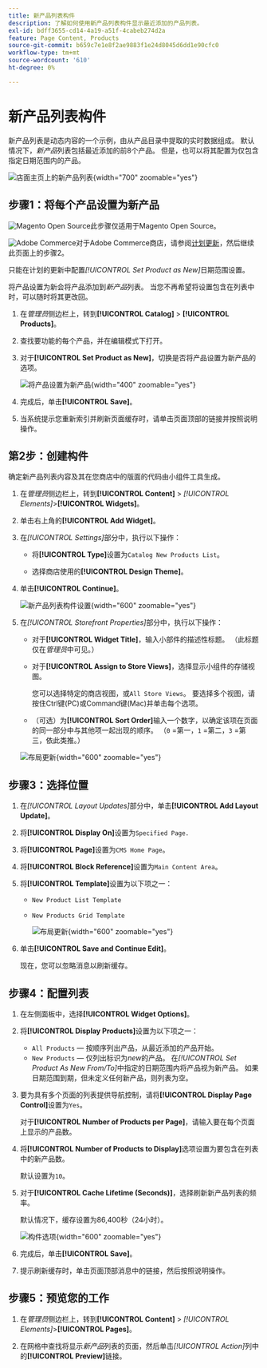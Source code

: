 ```yaml
---
title: 新产品列表构件
description: 了解如何使用新产品列表构件显示最近添加的产品列表。
exl-id: bdff3655-cd14-4a19-a51f-4cabeb274d2a
feature: Page Content, Products
source-git-commit: b659c7e1e8f2ae9883f1e24d8045d6dd1e90cfc0
workflow-type: tm+mt
source-wordcount: '610'
ht-degree: 0%

---
```


# 新产品列表构件

新产品列表是动态内容的一个示例，由从产品目录中提取的实时数据组成。 默认情况下，_新产品_&#x200B;列表包括最近添加的前8个产品。 但是，也可以将其配置为仅包含指定日期范围内的产品。

![店面主页上的新产品列表](./assets/storefront-home-page-new-products.png){width="700" zoomable="yes"}

## 步骤1：将每个产品设置为新产品

![Magento Open Source](../assets/open-source.svg)此步骤仅适用于Magento Open Source。

![Adobe Commerce](../assets/adobe-logo.svg)对于Adobe Commerce商店，请参阅[计划更新](content-staging-scheduled-update.md)，然后继续此页面上的步骤2。

只能在计划的更新中配置&#x200B;_[!UICONTROL Set Product as New]_&#x200B;日期范围设置。

将产品设置为新会将产品添加到&#x200B;_新产品_&#x200B;列表。 当您不再希望将设置包含在列表中时，可以随时将其更改回。

1. 在&#x200B;_管理员_&#x200B;侧边栏上，转到&#x200B;**[!UICONTROL Catalog]** > **[!UICONTROL Products]**。

1. 查找要功能的每个产品，并在编辑模式下打开。

1. 对于&#x200B;**[!UICONTROL Set Product as New]**，切换是否将产品设置为新产品的选项。

   ![将产品设置为新产品](./assets/product-set-as-new.png){width="400" zoomable="yes"}

1. 完成后，单击&#x200B;**[!UICONTROL Save]**。

1. 当系统提示您重新索引并刷新页面缓存时，请单击页面顶部的链接并按照说明操作。

## 第2步：创建构件

确定新产品列表内容及其在您商店中的版面的代码由小组件工具生成。

1. 在&#x200B;_管理员_&#x200B;侧边栏上，转到&#x200B;**[!UICONTROL Content]** > _[!UICONTROL Elements]_>**[!UICONTROL Widgets]**。

1. 单击右上角的&#x200B;**[!UICONTROL Add Widget]**。

1. 在&#x200B;_[!UICONTROL Settings]_&#x200B;部分中，执行以下操作：

   - 将&#x200B;**[!UICONTROL Type]**&#x200B;设置为`Catalog New Products List`。

   - 选择商店使用的&#x200B;**[!UICONTROL Design Theme]**。

1. 单击&#x200B;**[!UICONTROL Continue]**。

   ![新产品列表构件设置](./assets/widget-settings.png){width="600" zoomable="yes"}

1. 在&#x200B;_[!UICONTROL Storefront Properties]_&#x200B;部分中，执行以下操作：

   - 对于&#x200B;**[!UICONTROL Widget Title]**，输入小部件的描述性标题。 （此标题仅在&#x200B;_管理员_&#x200B;中可见。）

   - 对于&#x200B;**[!UICONTROL Assign to Store Views]**，选择显示小组件的存储视图。

     您可以选择特定的商店视图，或`All Store Views`。 要选择多个视图，请按住Ctrl键(PC)或Command键(Mac)并单击每个选项。

   - （可选）为&#x200B;**[!UICONTROL Sort Order]**&#x200B;输入一个数字，以确定该项在页面的同一部分中与其他项一起出现的顺序。 （`0` =第一，`1` =第二，`3` =第三，依此类推。）

   ![布局更新](./assets/widget-layout-update-home-page.png){width="600" zoomable="yes"}

## 步骤3：选择位置

1. 在&#x200B;_[!UICONTROL Layout Updates]_&#x200B;部分中，单击&#x200B;**[!UICONTROL Add Layout Update]**。

1. 将&#x200B;**[!UICONTROL Display On]**&#x200B;设置为`Specified Page.`

1. 将&#x200B;**[!UICONTROL Page]**&#x200B;设置为`CMS Home Page`。

1. 将&#x200B;**[!UICONTROL Block Reference]**&#x200B;设置为`Main Content Area`。

1. 将&#x200B;**[!UICONTROL Template]**&#x200B;设置为以下项之一：

   - `New Product List Template`
   - `New Products Grid Template`

     ![布局更新](./assets/widget-layout-update-new-products-list.png){width="600" zoomable="yes"}

1. 单击&#x200B;**[!UICONTROL Save and Continue Edit]**。

   现在，您可以忽略消息以刷新缓存。

## 步骤4：配置列表

1. 在左侧面板中，选择&#x200B;**[!UICONTROL Widget Options]**。

1. 将&#x200B;**[!UICONTROL Display Products]**&#x200B;设置为以下项之一：

   - `All Products` — 按顺序列出产品，从最近添加的产品开始。
   - `New Products` — 仅列出标识为&#x200B;_new_&#x200B;的产品。 在&#x200B;_[!UICONTROL Set Product As New From/To]_&#x200B;中指定的日期范围内将产品视为新产品。 如果日期范围到期，但未定义任何新产品，则列表为空。

1. 要为具有多个页面的列表提供导航控制，请将&#x200B;**[!UICONTROL Display Page Control]**&#x200B;设置为`Yes`。

   对于&#x200B;**[!UICONTROL Number of Products per Page]**，请输入要在每个页面上显示的产品数。

1. 将&#x200B;**[!UICONTROL Number of Products to Display]**&#x200B;选项设置为要包含在列表中的新产品数。

   默认设置为`10`。

1. 对于&#x200B;**[!UICONTROL Cache Lifetime (Seconds)]**，选择刷新新产品列表的频率。

   默认情况下，缓存设置为86,400秒（24小时）。

   ![构件选项](./assets/widget-options-new-product-list.png){width="600" zoomable="yes"}

1. 完成后，单击&#x200B;**[!UICONTROL Save]**。

1. 提示刷新缓存时，单击页面顶部消息中的链接，然后按照说明操作。

## 步骤5：预览您的工作

1. 在&#x200B;_管理员_&#x200B;侧边栏上，转到&#x200B;**[!UICONTROL Content]** > _[!UICONTROL Elements]_>**[!UICONTROL Pages]**。

1. 在网格中查找将显示&#x200B;_新产品_&#x200B;列表的页面，然后单击&#x200B;_[!UICONTROL Action]_&#x200B;列中的&#x200B;**[!UICONTROL Preview]**&#x200B;链接。
